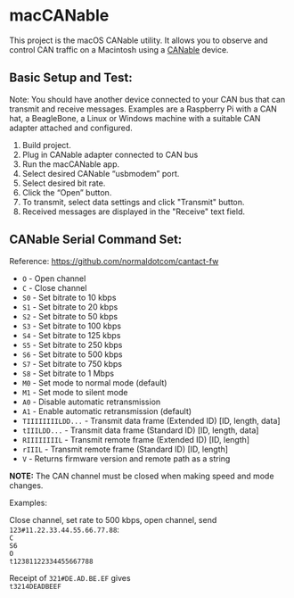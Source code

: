 # macCANable

This project is the macOS CANable utility. It allows you to observe and control CAN traffic
on a Macintosh using a [CANable](https://canable.io) device.

## Basic Setup and Test:

Note: You should have another device connected to your CAN bus that can transmit
and receive messages. Examples are a Raspberry Pi with a CAN hat, a BeagleBone,
a Linux or Windows machine with a suitable CAN adapter attached and configured.

1. Build project.
1. Plug in CANable adapter connected to CAN bus
1. Run the macCANable app.
1. Select desired CANable “usbmodem” port.
1. Select desired bit rate.
1. Click the “Open” button.
1. To transmit, select data settings and click "Transmit" button.
1. Received messages are displayed in the "Receive" text field.

## CANable Serial Command Set:

Reference:  https://github.com/normaldotcom/cantact-fw

* `O` - Open channel
* `C` - Close channel
* `S0` - Set bitrate to 10 kbps
* `S1` - Set bitrate to 20 kbps
* `S2` - Set bitrate to 50 kbps
* `S3` - Set bitrate to 100 kbps
* `S4` - Set bitrate to 125 kbps
* `S5` - Set bitrate to 250 kbps
* `S6` - Set bitrate to 500 kbps
* `S7` - Set bitrate to 750 kbps
* `S8` - Set bitrate to 1 Mbps
* `M0` - Set mode to normal mode (default)
* `M1` - Set mode to silent mode
* `A0` - Disable automatic retransmission
* `A1` - Enable automatic retransmission (default)
* `TIIIIIIIILDD...` - Transmit data frame (Extended ID) [ID, length, data]
* `tIIILDD...` - Transmit data frame (Standard ID) [ID, length, data]
* `RIIIIIIIIL` - Transmit remote frame (Extended ID) [ID, length]
* `rIIIL` - Transmit remote frame (Standard ID) [ID, length]
* `V` - Returns firmware version and remote path as a string

__NOTE:__ The CAN channel must be closed when making speed and mode changes.

Examples:

Close channel, set rate to 500 kbps, open channel, send `123#11.22.33.44.55.66.77.88`:  
`C`  
`S6`  
`O`  
`t12381122334455667788`

Receipt of `321#DE.AD.BE.EF` gives  
`t3214DEADBEEF`
